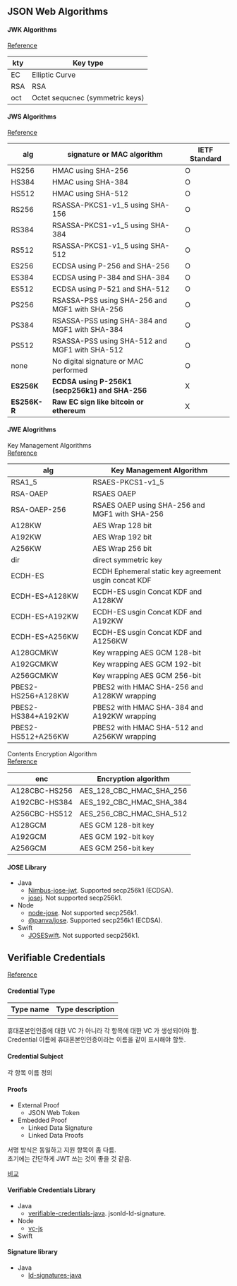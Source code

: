 ## JSON Web Algorithms

#### JWK Algorithms ####
[Reference](https://tools.ietf.org/html/rfc7518#section-6)

| kty           | Key type                        |
|---------------|---------------------------------|
| EC            | Elliptic Curve                  |
| RSA           | RSA                             |
| oct           | Octet sequcnec (symmetric keys) |


#### JWS Algorithms ####
[Reference](https://tools.ietf.org/html/rfc7518#section-3.1)

| alg           | signature or MAC algorithm                       | IETF Standard |
|---------------|--------------------------------------------------|---------------|
| HS256         | HMAC using SHA-256                               | O             |
| HS384         | HMAC using SHA-384                               | O             |
| HS512         | HMAC using SHA-512                               | O             |
| RS256         | RSASSA-PKCS1-v1_5 using SHA-156                  | O             |
| RS384         | RSASSA-PKCS1-v1_5 using SHA-384                  | O             |
| RS512         | RSASSA-PKCS1-v1_5 using SHA-512                  | O             |
| ES256         | ECDSA using P-256 and SHA-256                    | O             |
| ES384         | ECDSA using P-384 and SHA-384                    | O             |
| ES512         | ECDSA using P-521 and SHA-512                    | O             |
| PS256         | RSASSA-PSS using SHA-256 and MGF1 with SHA-256   | O             |
| PS384         | RSASSA-PSS using SHA-384 and MGF1 with SHA-384   | O             |
| PS512         | RSASSA-PSS using SHA-512 and MGF1 with SHA-512   | O             |
| none          | No digital signature or MAC performed            | O             |
| **ES256K**    | **ECDSA using P-256K1 (secp256k1) and SHA-256**  | X             |
| **ES256K-R**  | **Raw EC sign like bitcoin or ethereum**         | X             |

#### JWE Alogrithms ####

Key Management Algorithms  
[Reference](https://tools.ietf.org/html/rfc7518#section-4)

| alg                | Key Management Algorithm                                 |
|--------------------|----------------------------------------------------------|
| RSA1_5             | RSAES-PKCS1-v1_5                                         |
| RSA-OAEP           | RSAES OAEP                                               |
| RSA-OAEP-256       | RSAES OAEP using SHA-256 and MGF1 with SHA-256           |
| A128KW             | AES Wrap 128 bit                                         |
| A192KW             | AES Wrap 192 bit                                         |
| A256KW             | AES Wrap 256 bit                                         |
| dir                | direct symmetric key                                     |
| ECDH-ES            | ECDH Ephemeral static key agreement usgin concat KDF     |
| ECDH-ES+A128KW     | ECDH-ES usgin Concat KDF and A128KW                      |
| ECDH-ES+A192KW     | ECDH-ES usgin Concat KDF and A192KW                      |
| ECDH-ES+A256KW     | ECDH-ES usgin Concat KDF and A1256KW                     |
| A128GCMKW          | Key wrapping AES GCM 128-bit                             |
| A192GCMKW          | Key wrapping AES GCM 192-bit                             |
| A256GCMKW          | Key wrapping AES GCM 256-bit                             |
| PBES2-HS256+A128KW | PBES2 with HMAC SHA-256 and A128KW wrapping              |
| PBES2-HS384+A192KW | PBES2 with HMAC SHA-384 and A192KW wrapping              |
| PBES2-HS512+A256KW | PBES2 with HMAC SHA-512 and A256KW wrapping              |

Contents Encryption Algorithm  
[Reference](https://tools.ietf.org/html/rfc7518#section-5)

| enc           | Encryption algorithm      |
|---------------|---------------------------|
| A128CBC-HS256 | AES_128_CBC_HMAC_SHA_256  |
| A192CBC-HS384 | AES_192_CBC_HMAC_SHA_384  |
| A256CBC-HS512 | AES_256_CBC_HMAC_SHA_512  |
| A128GCM       | AES GCM 128-bit key       |
| A192GCM       | AES GCM 192-bit key       |
| A256GCM       | AES GCM 256-bit key       |


#### JOSE Library
- Java
    - [Nimbus-jose-jwt](https://bitbucket.org/connect2id/nimbus-jose-jwt). Supported secp256k1 (ECDSA).
    - [josej](https://bitbucket.org/b_c/jose4j). Not supported secp256k1.
- Node
    - [node-jose](https://github.com/cisco/node-jose). Not supported secp256k1.
    - [@panva/jose](https://github.com/panva/jose). Supported secp256k1 (ECDSA).
- Swift
    - [JOSESwift](https://github.com/airsidemobile/JOSESwift). Not supported secp256k1.


## Verifiable Credentials
[Reference](https://w3c.github.io/vc-data-model)  

#### Credential Type ###
| Type name | Type description    |
|-----------|---------------------|
|           |                     |

휴대폰본인인증에 대한 VC 가 아니라 각 항목에 대한 VC 가 생성되어야 함.  
Credential 이름에 휴대폰본인인증이라는 이름을 같이 표시해야 할듯.

#### Credential Subject ####
각 항목 이름 정의

#### Proofs ####
- External Proof
  - JSON Web Token
- Embedded Proof 
  - Linked Data Signature
  - Linked Data Proofs
  
서명 방식은 동일하고 지원 항목이 좀 다름.  
초기에는 간단하게 JWT 쓰는 것이 좋을 것 같음.  

[비교](https://w3c.github.io/vc-imp-guide/#proofs)



#### Verifiable Credentials Library
- Java
    - [verifiable-credentials-java](https://github.com/TrustNetFI/verifiable-credentials-java). jsonld-ld-signature.
- Node
    - [vc-js](https://github.com/digitalbazaar/vc-js)
- Swift


#### Signature library
- Java
  - [ld-signatures-java](https://github.com/WebOfTrustInfo/ld-signatures-java)
